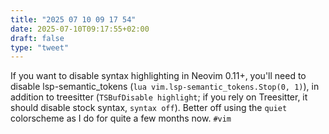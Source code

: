 ```yaml
---
title: "2025 07 10 09 17 54"
date: 2025-07-10T09:17:55+02:00
draft: false
type: "tweet"
---
```

If you want to disable syntax highlighting in Neovim 0.11+, you'll need to disable lsp-semantic_tokens (`lua vim.lsp-semantic_tokens.Stop(0, 1)`), in addition to treesitter (`TSBufDisable highlight`; if you rely on Treesitter, it should disable stock syntax, `syntax off`). Better off using the `quiet` colorscheme as I do for quite a few months now. `#vim`
